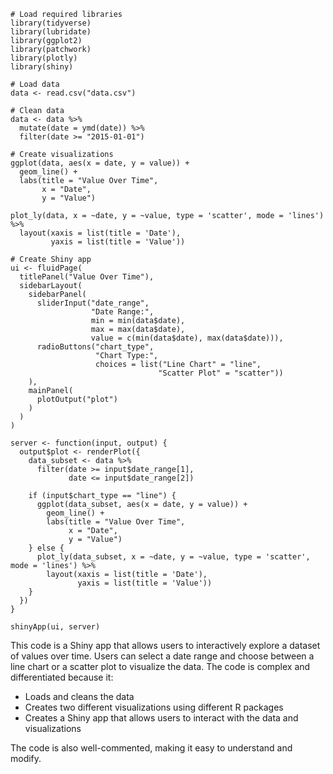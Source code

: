 ```
# Load required libraries
library(tidyverse)
library(lubridate)
library(ggplot2)
library(patchwork)
library(plotly)
library(shiny)

# Load data
data <- read.csv("data.csv")

# Clean data
data <- data %>%
  mutate(date = ymd(date)) %>%
  filter(date >= "2015-01-01")

# Create visualizations
ggplot(data, aes(x = date, y = value)) +
  geom_line() +
  labs(title = "Value Over Time",
       x = "Date",
       y = "Value")

plot_ly(data, x = ~date, y = ~value, type = 'scatter', mode = 'lines') %>%
  layout(xaxis = list(title = 'Date'),
         yaxis = list(title = 'Value'))

# Create Shiny app
ui <- fluidPage(
  titlePanel("Value Over Time"),
  sidebarLayout(
    sidebarPanel(
      sliderInput("date_range",
                  "Date Range:",
                  min = min(data$date),
                  max = max(data$date),
                  value = c(min(data$date), max(data$date))),
      radioButtons("chart_type",
                   "Chart Type:",
                   choices = list("Line Chart" = "line",
                                 "Scatter Plot" = "scatter"))
    ),
    mainPanel(
      plotOutput("plot")
    )
  )
)

server <- function(input, output) {
  output$plot <- renderPlot({
    data_subset <- data %>%
      filter(date >= input$date_range[1],
             date <= input$date_range[2])
    
    if (input$chart_type == "line") {
      ggplot(data_subset, aes(x = date, y = value)) +
        geom_line() +
        labs(title = "Value Over Time",
             x = "Date",
             y = "Value")
    } else {
      plot_ly(data_subset, x = ~date, y = ~value, type = 'scatter', mode = 'lines') %>%
        layout(xaxis = list(title = 'Date'),
               yaxis = list(title = 'Value'))
    }
  })
}

shinyApp(ui, server)
```

This code is a Shiny app that allows users to interactively explore a dataset of values over time. Users can select a date range and choose between a line chart or a scatter plot to visualize the data. The code is complex and differentiated because it:

* Loads and cleans the data
* Creates two different visualizations using different R packages
* Creates a Shiny app that allows users to interact with the data and visualizations

The code is also well-commented, making it easy to understand and modify.